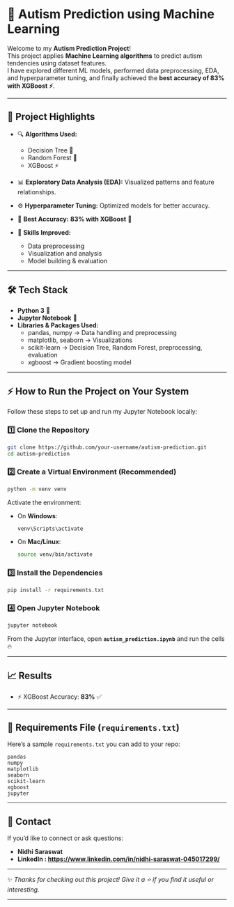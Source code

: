 # 🤖 Autism Prediction using Machine Learning  

Welcome to my **Autism Prediction Project**!  
This project applies **Machine Learning algorithms** to predict autism tendencies using dataset features.  
I have explored different ML models, performed data preprocessing, EDA, and hyperparameter tuning, and finally achieved the **best accuracy of 83% with XGBoost ⚡**.  

***

## 📌 Project Highlights  

- 🔍 **Algorithms Used:**  
  - Decision Tree 🌳  
  - Random Forest 🌲  
  - XGBoost ⚡  

- 📊 **Exploratory Data Analysis (EDA):** Visualized patterns and feature relationships.  
- ⚙️ **Hyperparameter Tuning:** Optimized models for better accuracy.  
- 🎯 **Best Accuracy:** **83% with XGBoost** 🚀  
- 🧠 **Skills Improved:**  
  - Data preprocessing  
  - Visualization and analysis  
  - Model building & evaluation  

***

## 🛠️ Tech Stack  

- **Python 3** 🐍  
- **Jupyter Notebook** 📓  
- **Libraries & Packages Used:**  
  - pandas, numpy → Data handling and preprocessing  
  - matplotlib, seaborn → Visualizations  
  - scikit-learn → Decision Tree, Random Forest, preprocessing, evaluation  
  - xgboost → Gradient boosting model  

***

## ⚡ How to Run the Project on Your System  

Follow these steps to set up and run my Jupyter Notebook locally:  

### 1️⃣ Clone the Repository  
```bash
git clone https://github.com/your-username/autism-prediction.git
cd autism-prediction
```

### 2️⃣ Create a Virtual Environment (Recommended)  
```bash
python -m venv venv
```
Activate the environment:  
- On **Windows**:  
  ```bash
  venv\Scripts\activate
  ```
- On **Mac/Linux**:  
  ```bash
  source venv/bin/activate
  ```

### 3️⃣ Install the Dependencies  
```bash
pip install -r requirements.txt
```

### 4️⃣ Open Jupyter Notebook  
```bash
jupyter notebook
```
From the Jupyter interface, open **`autism_prediction.ipynb`** and run the cells 🔥  

***

## 📈 Results  

- ⚡ XGBoost Accuracy: **83%** ✅  

***

## 📄 Requirements File (`requirements.txt`)  

Here’s a sample `requirements.txt` you can add to your repo:  

```
pandas  
numpy  
matplotlib  
seaborn  
scikit-learn  
xgboost  
jupyter  
```

***

## 📧 Contact  

If you’d like to connect or ask questions:  
- **Nidhi Saraswat**  
- **LinkedIn : https://www.linkedin.com/in/nidhi-saraswat-045017299/**  

***

✨ *Thanks for checking out this project! Give it a ⭐ if you find it useful or interesting.*  

***
